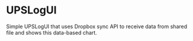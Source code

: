 # UPSLogUI
Simple UPSLogUI that uses Dropbox sync API to receive data from shared file and shows this data-based chart.
